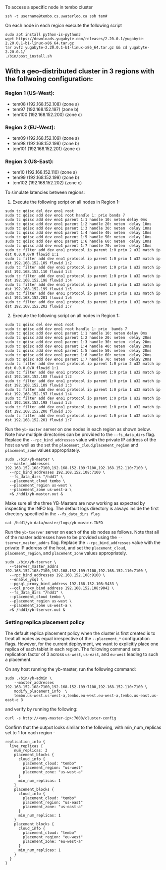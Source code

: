 To access a specific node in tembo cluster
```
ssh -t username@tembo.cs.uwaterloo.ca ssh tem#
```

On each node in each region execute the following script

```
sudo apt install python-is-python3
wget https://downloads.yugabyte.com/releases/2.20.0.1/yugabyte-2.20.0.1-b1-linux-x86_64.tar.gz
tar xvfz yugabyte-2.20.0.1-b1-linux-x86_64.tar.gz && cd yugabyte-2.20.0.1/
./bin/post_install.sh
```

## With a geo-distributed cluster in 3 regions with the follwoing configuration:

### Region 1 (US-West):
- tem08 (192.168.152.108) (zone a)
- tem97 (192.168.152.197) (zone b)
- tem100 (192.168.152.200) (zone c)

### Region 2 (EU-West):
- tem09 (192.168.152.109) (zone a)
- tem98 (192.168.152.198) (zone b)
- tem101 (192.168.152.201) (zone c)

### Region 3 (US-East):
- tem10 (192.168.152.110) (zone a)
- tem99 (192.168.152.199) (zone b)
- tem102 (192.168.152.202) (zone c)

To simulate latencies between regions:

1) Execute the following script on all nodes in Region 1:

```
sudo tc qdisc del dev eno1 root
sudo tc qdisc add dev eno1 root handle 1: prio bands 7
sudo tc qdisc add dev eno1 parent 1:1 handle 10: netem delay 0ms 
sudo tc qdisc add dev eno1 parent 1:2 handle 20: netem  delay 10ms
sudo tc qdisc add dev eno1 parent 1:3 handle 30: netem  delay 10ms
sudo tc qdisc add dev eno1 parent 1:4 handle 40: netem  delay 10ms
sudo tc qdisc add dev eno1 parent 1:5 handle 50: netem  delay 10ms
sudo tc qdisc add dev eno1 parent 1:6 handle 60: netem  delay 10ms
sudo tc qdisc add dev eno1 parent 1:7 handle 70: netem  delay 10ms
sudo tc filter add dev eno1 protocol ip parent 1:0 prio 2 u32 match ip dst 0.0.0.0/0 flowid 1:1
sudo tc filter add dev eno1 protocol ip parent 1:0 prio 1 u32 match ip dst 192.168.152.109 flowid 1:2
sudo tc filter add dev eno1 protocol ip parent 1:0 prio 1 u32 match ip dst 192.168.152.110 flowid 1:3
sudo tc filter add dev eno1 protocol ip parent 1:0 prio 1 u32 match ip dst 192.168.152.198 flowid 1:4
sudo tc filter add dev eno1 protocol ip parent 1:0 prio 1 u32 match ip dst 192.168.152.199 flowid 1:5
sudo tc filter add dev eno1 protocol ip parent 1:0 prio 1 u32 match ip dst 192.168.152.201 flowid 1:6
sudo tc filter add dev eno1 protocol ip parent 1:0 prio 1 u32 match ip dst 192.168.152.202 flowid 1:7
```

2) Execute the following script on all nodes in Region 1:

```
sudo tc qdisc del dev eno1 root
sudo tc qdisc add dev eno1 root handle 1: prio  bands 7
sudo tc qdisc add dev eno1 parent 1:1 handle 10: netem delay 0ms 
sudo tc qdisc add dev eno1 parent 1:2 handle 20: netem  delay 20ms
sudo tc qdisc add dev eno1 parent 1:3 handle 30: netem  delay 20ms
sudo tc qdisc add dev eno1 parent 1:4 handle 40: netem  delay 20ms
sudo tc qdisc add dev eno1 parent 1:5 handle 50: netem  delay 20ms
sudo tc qdisc add dev eno1 parent 1:6 handle 60: netem  delay 20ms
sudo tc qdisc add dev eno1 parent 1:7 handle 70: netem  delay 20ms
sudo tc filter add dev eno1 protocol ip parent 1:0 prio 2 u32 match ip dst 0.0.0.0/0 flowid 1:1
sudo tc filter add dev eno1 protocol ip parent 1:0 prio 1 u32 match ip dst 192.168.152.108 flowid 1:2
sudo tc filter add dev eno1 protocol ip parent 1:0 prio 1 u32 match ip dst 192.168.152.109 flowid 1:3
sudo tc filter add dev eno1 protocol ip parent 1:0 prio 1 u32 match ip dst 192.168.152.197 flowid 1:4
sudo tc filter add dev eno1 protocol ip parent 1:0 prio 1 u32 match ip dst 192.168.152.198 flowid 1:5
sudo tc filter add dev eno1 protocol ip parent 1:0 prio 1 u32 match ip dst 192.168.152.200 flowid 1:6
sudo tc filter add dev eno1 protocol ip parent 1:0 prio 1 u32 match ip dst 192.168.152.201 flowid 1:7
```

Run the `yb-master` server on one nodes in each region as shown below. Note how multiple directories can be provided to the `--fs_data_dirs` flag. Replace the `--rpc_bind_addresses` value with the private IP address of the host as well as the set the `placement_cloud`,`placement_region` and `placement_zone` values appropriately.

```
sudo ./bin/yb-master \
  --master_addresses 192.168.152.108:7100,192.168.152.109:7100,192.168.152.110:7100 \
  --rpc_bind_addresses 192.168.152.108:7100 \
  --fs_data_dirs "/hdd1" \
  --placement_cloud tembo \
  --placement_region us-west \
  --placement_zone us-west-a \
  >& /hdd1/yb-master.out &
```

Make sure all the three YB-Masters are now working as expected by inspecting the INFO log. The default logs directory is always inside the first directory specified in the `--fs_data_dirs flag`
```
cat /hdd1/yb-data/master/logs/yb-master.INFO
```

Run the `yb-tserver` server on each of the six nodes as follows. Note that all of the master addresses have to be provided using the `--tserver_master_addrs` flag. Replace the `--rpc_bind_addresses` value with the private IP address of the host, and set the `placement_cloud`, `placement_region`, and `placement_zone` values appropriately.
```
sudo ./bin/yb-tserver \
  --tserver_master_addrs 192.168.152.108:7100,192.168.152.109:7100,192.168.152.110:7100 \
  --rpc_bind_addresses 192.168.152.108:9100 \
  --enable_ysql \
  --pgsql_proxy_bind_address 192.168.152.108:5433 \
  --cql_proxy_bind_address 192.168.152.108:9042 \
  --fs_data_dirs "/hdd1" \
  --placement_cloud tembo \
  --placement_region us-west \
  --placement_zone us-west-a \
  >& /hdd1/yb-tserver.out &

```

### Setting replica placement policy 
The default replica placement policy when the cluster is first created is to treat all nodes as equal irrespective of the `--placement_*` configuration flags. However, for the current deployment, we want to explicitly place one replica of each tablet in each region. The following command sets replication factor of 3 across `us-west`, `us-east`, and `eu-west` leading to such a placement.

On any host running the yb-master, run the following command:
```
sudo ./bin/yb-admin \
    --master_addresses 192.168.152.108:7100,192.168.152.109:7100,192.168.152.110:7100 \
    modify_placement_info  \
    tembo.us-west.us-west-a,tembo.eu-west.eu-west-a,tembo.us-east.us-east-c 3
```

and verify by running the following:
```
curl -s http://<any-master-ip>:7000/cluster-config
```

Confirm that the output looks similar to the following, with min_num_replicas set to 1 for each region - 
```
replication_info {
  live_replicas {
    num_replicas: 3
    placement_blocks {
      cloud_info {
        placement_cloud: "tembo"
        placement_region: "us-west"
        placement_zone: "us-west-a"
      }
      min_num_replicas: 1
    }
    placement_blocks {
      cloud_info {
        placement_cloud: "tembo"
        placement_region: "us-east"
        placement_zone: "us-east-a"
      }
      min_num_replicas: 1
    }
    placement_blocks {
      cloud_info {
        placement_cloud: "tembo"
        placement_region: "eu-west"
        placement_zone: "eu-west-a"
      }
      min_num_replicas: 1
    }
  }
}
```
